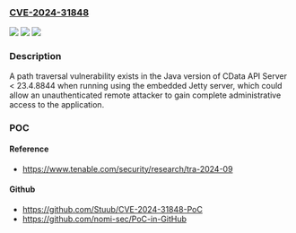 ### [CVE-2024-31848](https://cve.mitre.org/cgi-bin/cvename.cgi?name=CVE-2024-31848)
![](https://img.shields.io/static/v1?label=Product&message=API%20Server&color=blue)
![](https://img.shields.io/static/v1?label=Version&message=0%3C%2023.4.8844%20&color=brighgreen)
![](https://img.shields.io/static/v1?label=Vulnerability&message=CWE-22%20Improper%20Limitation%20of%20a%20Pathname%20to%20a%20Restricted%20Directory%20('Path%20Traversal')&color=brighgreen)

### Description

A path traversal vulnerability exists in the Java version of CData API Server < 23.4.8844 when running using the embedded Jetty server, which could allow an unauthenticated remote attacker to gain complete administrative access to the application.

### POC

#### Reference
- https://www.tenable.com/security/research/tra-2024-09

#### Github
- https://github.com/Stuub/CVE-2024-31848-PoC
- https://github.com/nomi-sec/PoC-in-GitHub

